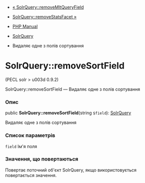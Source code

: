 - [«
SolrQuery::removeMltQueryField](solrquery.removemltqueryfield.md)
- [SolrQuery::removeStatsFacet »](solrquery.removestatsfacet.md)

- [PHP Manual](index.md)
- [SolrQuery](class.solrquery.md)
- Видаляє одне з полів сортування

# SolrQuery::removeSortField

(PECL solr \> u003d 0.9.2)

SolrQuery::removeSortField — Видаляє одне з полів сортування

### Опис

public **SolrQuery::removeSortField**(string `$field`):
[SolrQuery](class.solrquery.md)

Видаляє одне з полів сортування

### Список параметрів

`field`
Ім'я поля

### Значення, що повертаються

Повертає поточний об'єкт SolrQuery, якщо використовується повертається
значення.
